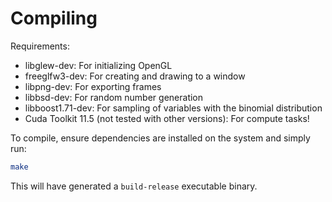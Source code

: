 # Compiling
Requirements:
* libglew-dev: For initializing OpenGL
* freeglfw3-dev: For creating and drawing to a window
* libpng-dev: For exporting frames
* libbsd-dev: For random number generation
* libboost1.71-dev: For sampling of variables with the binomial distribution
* Cuda Toolkit 11.5 (not tested with other versions): For compute tasks!

To compile, ensure dependencies are installed on the system and simply run:
```sh
make
```

This will have generated a `build-release` executable binary.
